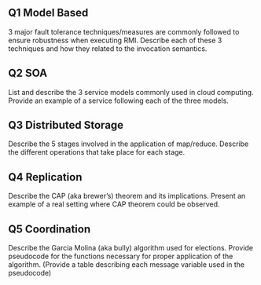 ## Q1 Model Based

3 major fault tolerance techniques/measures are commonly followed to ensure robustness when executing RMI. Describe each of these 3 techniques and how they related to the invocation semantics.

## Q2 SOA

List and describe the 3 service models commonly used in cloud computing. Provide an example of a service following each of the three models.

## Q3 Distributed Storage

Describe the 5 stages involved in the application of map/reduce.
Describe the different operations that take place for each stage.

## Q4 Replication

Describe the CAP (aka brewer’s) theorem and its implications.
Present an example of a real setting where CAP theorem could be observed.

## Q5 Coordination

Describe the Garcia Molina (aka bully) algorithm used for elections. Provide pseudocode for the functions necessary for proper application of the algorithm. (Provide a table describing each message variable used in the pseudocode)
